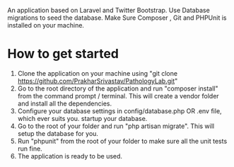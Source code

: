 An application based on Laravel and Twitter Bootstrap.
Use Database migrations to seed the database.
Make Sure Composer , Git and PHPUnit is installed on your machine.

# How to get started
1. Clone the application on your machine using "git clone https://github.com/PrakharSrivastav/PathologyLab.git"
2. Go to the root directory of the application and run "composer install" from the command prompt / terminal. This will create a vendor folder and install all the dependencies.
3. Configure your database settings in config/database.php OR .env file, which ever suits you. startup your database.
4. Go to the root of your folder and run "php artisan migrate". This will setup the database for you.
5. Run "phpunit" from the root of your folder to make sure all the unit tests run fine.
6. The application is ready to be used. 
